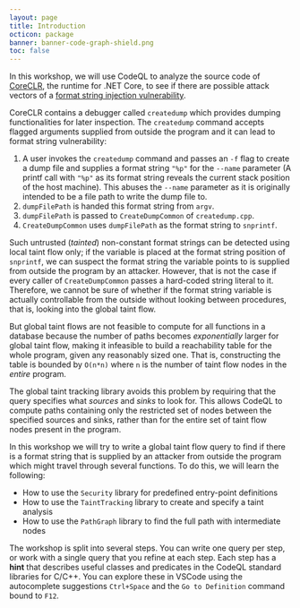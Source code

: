 ```yaml
---
layout: page
title: Introduction
octicon: package
banner: banner-code-graph-shield.png
toc: false
---
```


In this workshop, we will use CodeQL to analyze the source code of
[CoreCLR](https://github.com/dotnet/coreclr), the runtime for .NET
Core, to see if there are possible attack vectors of a [format string injection vulnerability](https://owasp.org/www-community/attacks/Format_string_attack).

CoreCLR contains a debugger called `createdump` which provides dumping functionalities for later inspection. The `createdump` command accepts flagged arguments supplied from outside the program and it can lead to format string vulnerability:

1. A user invokes the `createdump` command and passes an `-f` flag to create a dump file and supplies a format string `"%p"` for the `--name` parameter (A printf call with `"%p"` as its format string reveals the current stack position of the host machine). This abuses the `--name` parameter as it is originally intended to be a file path to write the dump file to.
2. `dumpFilePath` is handed this format string from `argv`.
3. `dumpFilePath` is passed to `CreateDumpCommon` of `createdump.cpp`.
4. `CreateDumpCommon` uses `dumpFilePath` as the format string to `snprintf`.

Such untrusted (_tainted_) non-constant format strings can be detected using local taint flow only; if the variable is placed at the format string position of `snprintf`, we can suspect the format string the variable points to is supplied from outside the program by an attacker. However, that is not the case if every caller of `CreateDumpCommon` passes a hard-coded string literal to it. Therefore, we cannot be sure of whether if the format string variable is actually controllable from the outside without looking between procedures, that is, looking into the global taint flow.

But global taint flows are not feasible to compute for all functions in a database because the number of paths becomes _exponentially_ larger for global taint flow, making it infeasible to build a reachability table for the whole program, given any reasonably sized one. That is, constructing the table is bounded by `O(n*n)` where `n` is the number of taint flow nodes in the _entire_ program.

The global taint tracking library avoids this problem by requiring that the query specifies what _sources_ and _sinks_ to look for. This allows CodeQL to compute paths containing only the restricted set of nodes between the specified sources and sinks, rather than for the entire set of taint flow nodes present in the program.

In this workshop we will try to write a global taint flow query to find if there is a format string that is supplied by an attacker from outside the program which might travel through several functions. To do this, we will learn the following:

- How to use the `Security` library for predefined entry-point definitions
- How to use the `TaintTracking` library to create and specify a taint analysis
- How to use the `PathGraph` library to find the full path with intermediate nodes

The workshop is split into several steps. You can write one query per step, or work with a single query that you refine at each step. Each step has a **hint** that describes useful classes and predicates in the CodeQL standard libraries for C/C++. You can explore these in VSCode using the autocomplete suggestions `Ctrl+Space` and the `Go to Definition` command bound to `F12`.
